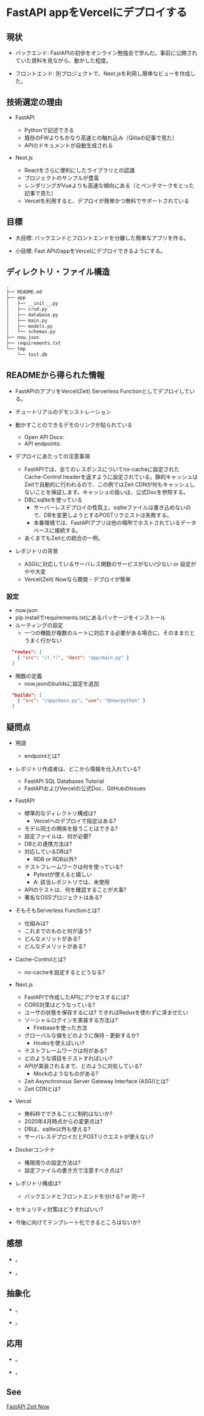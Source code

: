 # FastAPI appをVercelにデプロイする

## 現状

+ バックエンド: FastAPIの初歩をオンライン勉強会で学んだ。事前に公開されていた資料を見ながら、動かした程度。

+ フロントエンド: 別プロジェクトで、Next.jsを利用し簡単なビューを作成した。

## 技術選定の理由

+ FastAPI
  + Pythonで記述できる
  + 既存のFWよりもかなり高速との触れ込み（Qiitaの記事で見た）
  + APIのドキュメントが自動生成される

+ Next.js
  + Reactをさらに便利にしたライブラリとの認識
  + プロジェクトのサンプルが豊富
  + レンダリングがVueよりも高速な傾向にある（とベンチマークをとった記事で見た）
  + Vercelを利用すると、デプロイが簡単かつ無料でサポートされている

## 目標

+ 大目標: バックエンドとフロントエンドを分離した簡単なアプリを作る。

+ 小目標: Fast APIのappをVercelにデプロイできるようにする。

## ディレクトリ・ファイル構造

```md
.
├── README.md
├── app
│   ├── __init__.py
│   ├── crud.py
│   ├── database.py
│   ├── main.py
│   ├── models.py
│   └── schemas.py
├── now.json
├── requirements.txt
└── tmp
    └── test.db
```

## READMEから得られた情報

+ FastAPIのアプリをVercel(Zeit) Serverless Functionとしてデプロイしている。
+ チュートリアルのデモンストレーション
+ 動かすことのできるデモのリンクが貼られている
  + Open API Docs:
  + API endpoints:

+ デプロイにあたっての注意事項
  + FastAPIでは、全てのレスポンスについてno-cacheに設定された Cache-Control headerを返すように設定されている。静的キャッシュはZeitで自動的に行われるので、この例ではZeit CDNが何もキャッシュしないことを保証します。キャッシュの扱いは、公式Docを参照する。
  + DBにsqliteを使っている
    + サーバーレスデプロイの性質上、sqliteファイルは書き込めないので、DBを変更しようとするPOSTリクエストは失敗する。
    + 本番環境では、FastAPIアプリは他の場所でホストされているデータベースに接続する。
  + あくまでもZeitとの統合の一例。

+ レポジトリの背景
  + ASGIに対応しているサーバレス関数のサービスがない/少ない or 設定がやや大変
  + Vercel(Zeit) Nowなら開発・デプロイが簡単

### 設定

+ now.json
+ pip installでrequirements.txtにあるパッケージをインストール
+ ルーティングの設定
  + 一つの機能が複数のルートに対応する必要がある場合に、そのままだとうまく行かない

```json
  "routes": [
    { "src": "/(.*)", "dest": "app/main.py" }
  ]
```

+ 関数の定義
  + now.jsonのbuildsに設定を追加

```json
  "builds": [
    { "src": "/app/main.py", "use": "@now/python" }
  ]
```

## 疑問点

+ 用語
  + endpointとは?

+ レポジトリ作成者は、どこから情報を仕入れている?
  + FastAPI SQL Databases Tutorial
  + FastAPIおよびVercelの公式Doc、GitHubのIssues

+ FastAPI
  + 標準的なディレクトリ構成は?
    + Vercelへのデプロイで指定はある?
  + モデル同士の関係を扱うことはできる?
  + 設定ファイルは、何が必要?
  + DBとの連携方法は?
  + 対応しているDBは?
    + RDB or RDB以外?
  + テストフレームワークは何を使っている?
    + Pytestが使えると嬉しい
    + A: 該当レポジトリでは、未使用
  + APIのテストは、何を確認することが大事?
  + 著名なOSSプロジェクトはある?

+ そもそもServerless Functionとは?
  + 仕組みは?
  + これまでのものと何が違う?
  + どんなメリットがある?
  + どんなデメリットがある?

+ Cache-Controlとは?
  + no-cacheを設定するとどうなる?

+ Next.js
  + FastAPIで作成したAPIにアクセスするには?
  + CORS対策はどうなっている?
  + ユーザの状態を保存するには? できればReduxを使わずに済ませたい
  + ソーシャルログインを実装する方法は?
    + Firebaseを使った方法
  + グローバルな値をどのように保持・更新するか?
    + Hooksを使えばいい?
  + テストフレームワークは何がある?
  + どのような項目をテストすればいい?
  + APIが実装されるまで、どのように対処している?
    + Mockのようなものがある?
  + Zeit Asynchronous Server Gateway Interface (ASGI)とは?
  + Zeit CDNとは?

+ Vercel
  + 無料枠でできることに制約はないか?
  + 2020年4月時点からの変更点は?
  + DBは、sqlite以外も使える?
  + サーバレスデプロイだとPOSTリクエストが使えない?

+ Dockerコンテナ
  + 権限周りの設定方法は?
  + 設定ファイルの書き方で注意すべき点は?

+ レポジトリ構成は?
  + バックエンドとフロントエンドを分ける? or 同一?

+ セキュリティ対策はどうすればいい?

+ 今後に向けてテンプレート化できるところはないか?

## 感想

+ 。

+ 。

## 抽象化

+ 。

+ 。

## 応用

+ 。

+ 。

## See

[FastAPI Zeit Now](https://github.com/paul121/fastapi-zeit-now)
